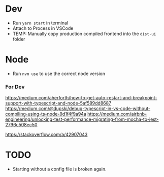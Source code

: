 # Dev

* Run `yarn start` in terminal
* Attach to Process in VSCode
* TEMP: Manually copy production compiled frontend into the `dist-ui` folder

# Node

* Run `nvm use` to use the correct node version

### For Dev

https://medium.com/aherforth/how-to-get-auto-restart-and-breakpoint-support-with-typescript-and-node-5af589dd8687
https://medium.com/@dupski/debug-typescript-in-vs-code-without-compiling-using-ts-node-9d1f4f9a94a
https://medium.com/airbnb-engineering/unlocking-test-performance-migrating-from-mocha-to-jest-2796c508ec50

https://stackoverflow.com/a/42907043


# TODO

* Starting without a config file is broken again.